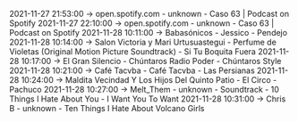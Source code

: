 2021-11-27 21:53:00 -> open.spotify.com - unknown - Caso 63 | Podcast on Spotify
2021-11-27 22:10:00 -> open.spotify.com - unknown - Caso 63 | Podcast on Spotify
2021-11-28 10:11:00 -> Babasónicos - Jessico - Pendejo
2021-11-28 10:14:00 -> Salon Victoria y Mari Urtusuastegui - Perfume de Violetas (Original Motion Picture Soundtrack) - Si Tu Boquita Fuera
2021-11-28 10:17:00 -> El Gran Silencio - Chúntaros Radio Poder - Chúntaros Style
2021-11-28 10:21:00 -> Café Tacvba - Café Tacvba - Las Persianas
2021-11-28 10:24:00 -> Maldita Vecindad Y Los Hijos Del Quinto Patio - El Circo - Pachuco
2021-11-28 10:27:00 -> Melt_Them - unknown - Soundtrack - 10 Things I Hate About You - I Want You To Want
2021-11-28 10:31:00 -> Chris B - unknown - Ten Things I Hate About Volcano Girls
